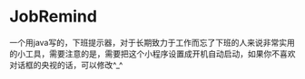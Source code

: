 # JobRemind
一个用java写的，下班提示器，对于长期致力于工作而忘了下班的人来说非常实用的小工具，需要注意的是，需要把这个小程序设置成开机自动启动，如果你不喜欢对话框的央视的话，可以修改^_^

